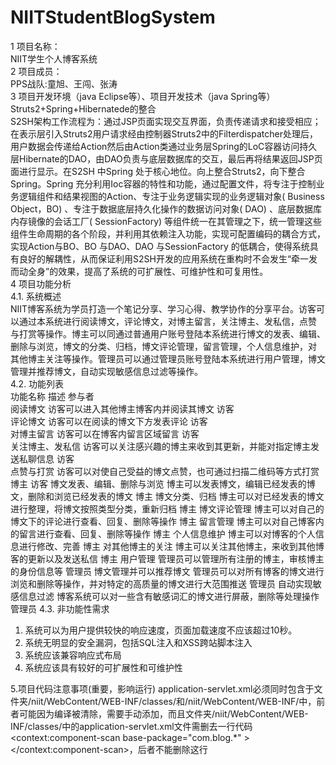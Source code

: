 # NIITStudentBlogSystem
1	项目名称：<br/>
NIIT学生个人博客系统<br/>
2	项目成员：<br/>
PPS战队:童旭、王闯、张涛<br/>
3	项目开发环境（java Eclipse等）、项目开发技术（java Spring等）<br/>
Struts2+Spring+Hibernatede的整合<br/>
S2SH架构工作流程为：通过JSP页面实现交互界面，负责传递请求和接受相应；在表示层引入Struts2用户请求经由控制器Struts2中的Filterdispatcher处理后，用户数据会传递给Action然后由Action类通过业务层Spring的LoC容器访问持久层Hibernate的DAO，由DAO负责与底层数据库的交互，最后再将结果返回JSP页面进行显示。在S2SH 中Spring 处于核心地位。向上整合Struts2，向下整合Spring。Spring 充分利用Ioc容器的特性和功能，通过配置文件，将专注于控制业务逻辑组件和结果视图的Action、专注于业务逻辑实现的业务逻辑对象( Business Object，BO) 、专注于数据底层持久化操作的数据访问对象( DAO) 、底层数据库内存镜像的会话工厂( SessionFactory) 等组件统一在其管理之下，统一管理这些组件生命周期的各个阶段，并利用其依赖注入功能，实现可配置编码的耦合方式，实现Action与BO、BO 与DAO、DAO 与SessionFactory 的低耦合，使得系统具有良好的解耦性，从而保证利用S2SH开发的应用系统在重构时不会发生“牵一发而动全身”的效果，提高了系统的可扩展性、可维护性和可复用性。<br/>
4	项目功能分析<br/>
4.1.	系统概述<br/>
NIIT博客系统为学员打造一个笔记分享、学习心得、教学协作的分享平台。访客可以通过本系统进行阅读博文，评论博文，对博主留言，关注博主、发私信，点赞
与打赏等操作。博主可以同通过普通用户账号登陆本系统进行博文的发表、编辑、删除与浏览，博文的分类、归档，博文评论管理，留言管理，个人信息维护，对
其他博主关注等操作。管理员可以通过管理员账号登陆本系统进行用户管理，博文管理并推荐博文，自动实现敏感信息过滤等操作。<br/>
4.2.	功能列表<br/>
功能名称	                                 描述	                                                         参与者<br/>
阅读博文	                    访客可以进入其他博主博客内并阅读其博文	                                        访客<br/>
评论博文	                    访客可以在阅读的博文下方发表评论	                                             访客<br/>
对博主留言	                   访客可以在博客内留言区域留言	                                                  访客<br/>
关注博主、发私信	             访客可以关注感兴趣的博主来收到其更新，并能对指定博主发送私聊信息	                 访客<br/>
点赞与打赏	                   访客可以对使自己受益的博文点赞，也可通过扫描二维码等方式打赏博主	                 访客
博文发表、编辑、删除与浏览	    博主可以发表博文，编辑已经发表的博文，删除和浏览已经发表的博文	                   博主
博文分类、归档	               博主可以对已经发表的博文进行整理，将博文按照类型分类，重新归档	                  博主
博文评论管理	                博主可以对自己的博文下的评论进行查看、回复、删除等操作	                          博主
留言管理	                    博主可以对自己博客内的留言进行查看、回复、删除等操作	                           博主
个人信息维护	                博主可以对博客的个人信息进行修改、完善	                                         博主
对其他博主的关注	            博主可以关注其他博主，来收到其他博客的更新以及发送私信	                           博主
用户管理	                   管理员可以管理所有注册的博主，审核博主的身份信息等	                             管理员
博文管理并可以推荐博文	    管理员可以对所有博客的博文进行浏览和删除等操作，并对特定的高质量的博文进行大范围推送	 管理员
自动实现敏感信息过滤	        博客系统可以对一些含有敏感词汇的博文进行屏蔽，删除等处理操作	                    管理员
4.3.	非功能性需求
1)	系统可以为用户提供较快的响应速度，页面加载速度不应该超过10秒。
2)	系统无明显的安全漏洞，包括SQL注入和XSS跨站脚本注入
3)	系统应该兼容响应式布局
4)	系统应该具有较好的可扩展性和可维护性


5.项目代码注意事项(重要，影响运行)
application-servlet.xml必须同时包含于文件夹/niit/WebContent/WEB-INF/classes/和/niit/WebContent/WEB-INF/中，前者可能因为编译被清除，需要手动添加，而且文件夹/niit/WebContent/WEB-INF/classes/中的application-servlet.xml文件需删去一行代码<context:component-scan base-package="com.blog.*" > </context:component-scan>，后者不能删除这行

